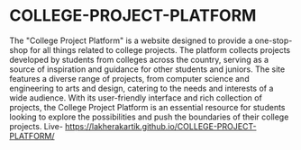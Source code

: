 # COLLEGE-PROJECT-PLATFORM
 The "College Project Platform" is a website designed to provide a one-stop-shop for all things related to college projects. The platform collects projects developed by students from colleges across the country, serving as a source of inspiration and guidance for other students and juniors. The site features a diverse range of projects, from computer science and engineering to arts and design, catering to the needs and interests of a wide audience. With its user-friendly interface and rich collection of projects, the College Project Platform is an essential resource for students looking to explore the possibilities and push the boundaries of their college projects.
Live- https://lakherakartik.github.io/COLLEGE-PROJECT-PLATFORM/
